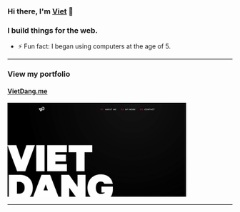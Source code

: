 ### Hi there, I'm [Viet][portfolio] :wave:
### I build things for the web.
- :zap: Fun fact: I began using computers at the age of 5.

---

### View my portfolio
#### [VietDang.me][portfolio]

<a href="https://vietdang.me/">
    <img alt="The Stars" width="400px" src="images/portfolio.jpg" />
</a>    

---

[portfolio]: https://vietdang.me
[the-stars]: https://vietdang.me/the-stars
